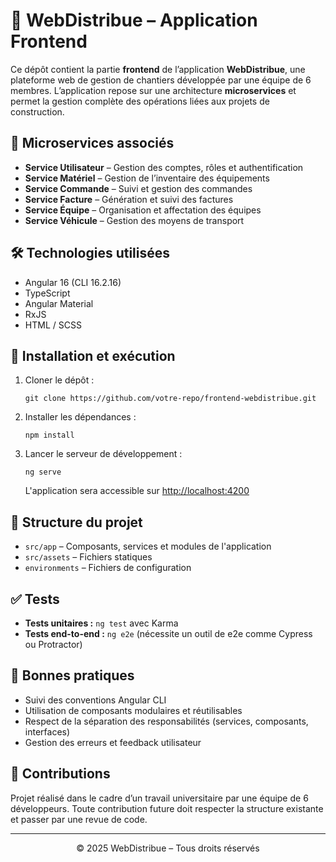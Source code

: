 <!DOCTYPE html>
<html lang="fr">
<head>
  <meta charset="UTF-8">
  <title>WebDistribue Frontend</title>
</head>
<body>
  <h1>🧱 WebDistribue – Application Frontend</h1>

  <p>
    Ce dépôt contient la partie <strong>frontend</strong> de l’application <strong>WebDistribue</strong>, une plateforme web de gestion de chantiers développée par une équipe de 6 membres. 
    L’application repose sur une architecture <strong>microservices</strong> et permet la gestion complète des opérations liées aux projets de construction.
  </p>

  <h2>🔧 Microservices associés</h2>
  <ul>
    <li><strong>Service Utilisateur</strong> – Gestion des comptes, rôles et authentification</li>
    <li><strong>Service Matériel</strong> – Gestion de l’inventaire des équipements</li>
    <li><strong>Service Commande</strong> – Suivi et gestion des commandes</li>
    <li><strong>Service Facture</strong> – Génération et suivi des factures</li>
    <li><strong>Service Équipe</strong> – Organisation et affectation des équipes</li>
    <li><strong>Service Véhicule</strong> – Gestion des moyens de transport</li>
  </ul>

  <h2>🛠️ Technologies utilisées</h2>
  <ul>
    <li>Angular 16 (CLI 16.2.16)</li>
    <li>TypeScript</li>
    <li>Angular Material</li>
    <li>RxJS</li>
    <li>HTML / SCSS</li>
  </ul>

  <h2>🚀 Installation et exécution</h2>
  <ol>
    <li>Cloner le dépôt :
      <pre><code>git clone https://github.com/votre-repo/frontend-webdistribue.git</code></pre>
    </li>
    <li>Installer les dépendances :
      <pre><code>npm install</code></pre>
    </li>
    <li>Lancer le serveur de développement :
      <pre><code>ng serve</code></pre>
      L'application sera accessible sur <a href="http://localhost:4200">http://localhost:4200</a>
    </li>
  </ol>

  <h2>📁 Structure du projet</h2>
  <ul>
    <li><code>src/app</code> – Composants, services et modules de l'application</li>
    <li><code>src/assets</code> – Fichiers statiques</li>
    <li><code>environments</code> – Fichiers de configuration</li>
  </ul>

  <h2>✅ Tests</h2>
  <ul>
    <li><strong>Tests unitaires :</strong> <code>ng test</code> avec Karma</li>
    <li><strong>Tests end-to-end :</strong> <code>ng e2e</code> (nécessite un outil de e2e comme Cypress ou Protractor)</li>
  </ul>

  <h2>📌 Bonnes pratiques</h2>
  <ul>
    <li>Suivi des conventions Angular CLI</li>
    <li>Utilisation de composants modulaires et réutilisables</li>
    <li>Respect de la séparation des responsabilités (services, composants, interfaces)</li>
    <li>Gestion des erreurs et feedback utilisateur</li>
  </ul>

  <h2>📣 Contributions</h2>
  <p>
    Projet réalisé dans le cadre d’un travail universitaire par une équipe de 6 développeurs. 
    Toute contribution future doit respecter la structure existante et passer par une revue de code.
  </p>

  <hr>

  <p align="center">© 2025 WebDistribue – Tous droits réservés</p>
</body>
</html>
